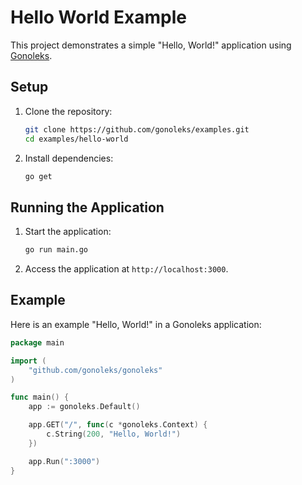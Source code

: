 # Hello World Example

This project demonstrates a simple "Hello, World!" application using [Gonoleks][gonoleks_url].

## Setup

1. Clone the repository:
    ```sh
    git clone https://github.com/gonoleks/examples.git
    cd examples/hello-world
    ```

2. Install dependencies:
    ```sh
    go get
    ```

## Running the Application

1. Start the application:
    ```sh
    go run main.go
    ```

2. Access the application at `http://localhost:3000`.

## Example

Here is an example "Hello, World!" in a Gonoleks application:

```go
package main

import (
	"github.com/gonoleks/gonoleks"
)

func main() {
	app := gonoleks.Default()

	app.GET("/", func(c *gonoleks.Context) {
		c.String(200, "Hello, World!")
	})

	app.Run(":3000")
}
```

<!-- README links -->

[gonoleks_url]: https://github.com/gonoleks/gonoleks
